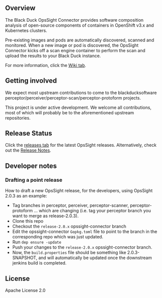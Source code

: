 ## Overview

The Black Duck OpsSight Connector provides software composition analysis of open-source components of containers in OpenShift v3.x and Kubernetes clusters. 

Pre-existing images and pods are automatically discovered, scanned and monitored. When a new image or pod is discovered, the OpsSight Connector kicks off a scan engine container to perform the scan and upload the results to your Black Duck instance.

For more information, click the [Wiki tab](https://github.com/blackducksoftware/opssight-connector/wiki).

## Getting involved 

We expect most upstream contributions to come to the blackducksoftware perceptor/perceiver/perceptor-scan/perceptor-protoform projects.

This project is under active development. We welcome all contributions, most of which will probably be to the aforementioned upstream repositories. 

## Release Status

Click the [releases tab](https://github.com/blackducksoftware/opssight-connector/releases) for the latest OpsSight releases. Alternatively, check out the [Release Notes](https://github.com/blackducksoftware/opssight-connector/wiki/Release-Notes).

## Developer notes

### Drafting a point release

How to draft a new OpsSight release, for the developers, using OpsSight 2.0.3 as an example:

- Tag branches in perceptor, perceiver, perceptor-scanner, perceptor-protoform ... which are changing (i.e. tag your perceptor branch you want to merge as release-2.0.3).
- Clone this repo
- Checkout the `release-2.0.x` opssight-connector branch
- Edit the opssight-connector `Gopkg.toml` file to point to the branch in the corresponding repo which was just updated.
- Run `dep ensure -update`
- Push your changes to the `release-2.0.x` opssight-connector branch.
- Now, the `build.properties` file should be something like 2.0.3-SNAPSHOT, and will automatically be updated once the downstream jenkins build is completed.

## License


Apache License 2.0

